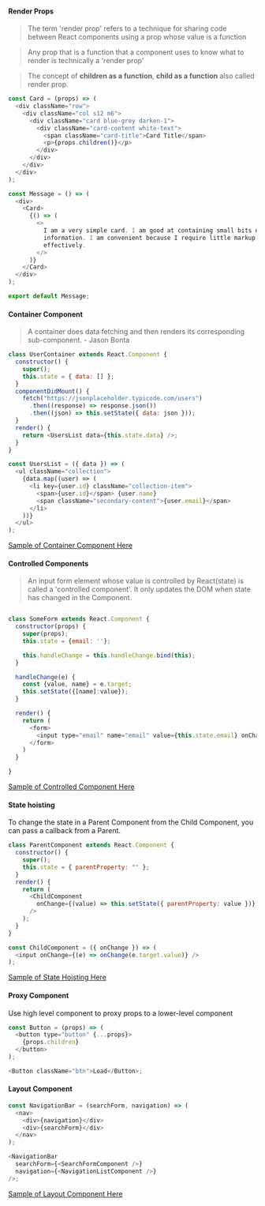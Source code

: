 #### Render Props

> The term 'render prop' refers to a technique for sharing code between React components using a prop whose value is a function

> Any prop that is a function that a component uses to know what to render is technically a 'render prop'

> The concept of <strong>children as a function</strong>, <strong>child as a function</strong> also called render prop.

```javascript
const Card = (props) => (
  <div className="row">
    <div className="col s12 m6">
      <div className="card blue-grey darken-1">
        <div className="card-content white-text">
          <span className="card-title">Card Title</span>
          <p>{props.children()}</p>
        </div>
      </div>
    </div>
  </div>
);

const Message = () => (
  <div>
    <Card>
      {() => (
        <>
          I am a very simple card. I am good at containing small bits of
          information. I am convenient because I require little markup to use
          effectively.
        </>
      )}
    </Card>
  </div>
);

export default Message;
```

#### Container Component

> A container does data fetching and then renders its corresponding sub-component. - Jason Bonta

```javascript
class UserContainer extends React.Component {
  constructor() {
    super();
    this.state = { data: [] };
  }
  componentDidMount() {
    fetch("https://jsonplaceholder.typicode.com/users")
      .then((response) => response.json())
      .then((json) => this.setState({ data: json }));
  }
  render() {
    return <UsersList data={this.state.data} />;
  }
}

const UsersList = ({ data }) => (
  <ul className="collection">
    {data.map((user) => (
      <li key={user.id} className="collection-item">
        <span>{user.id}</span> {user.name}
        <span className="secondary-content">{user.email}</span>
      </li>
    ))}
  </ul>
);
```

[Sample of Container Component Here](https://github.com/yacheckalin/react-tips/tree/master/react-patterns/container-component/UserContainer.js)

#### Controlled Components

> An input form element whose value is controlled by React(state) is called a 'controlled component'.
> It only updates the DOM when state has changed in the Component.

```javascript

class SomeForm extends React.Component {
  constructor(props) {
    super(props);
    this.state = {email: ''};

    this.handleChange = this.handleChange.bind(this);
  }

  handleChange(e) {
    const {value, name} = e.target;
    this.setState({[name]:value});
  }

  render() {
    return (
      <form>
        <input type="email" name="email" value={this.state.email} onChange={this.handleChange}>
      </form>
    )
  }

}

```

[Sample of Controlled Component Here](https://github.com/yacheckalin/react-tips/tree/master/react-patterns/controlled-component/SearchForm.js)

#### State hoisting

To change the state in a Parent Component from the Child Component, you can pass a callback from a Parent.

```javascript
class ParentComponent extends React.Component {
  constructor() {
    super();
    this.state = { parentProperty: "" };
  }
  render() {
    return (
      <ChildComponent
        onChange={(value) => this.setState({ parentProperty: value })}
      />
    );
  }
}

const ChildComponent = ({ onChange }) => (
  <input onChange={(e) => onChange(e.target.value)} />
);
```

[Sample of State Hoisting Here](https://github.com/yacheckalin/react-tips/tree/master/react-patterns/state-hoisting/Clicker.js)

#### Proxy Component

Use high level component to proxy props to a lower-level component

```javascript
const Button = (props) => (
  <button type="button" {...props}>
    {props.children}
  </button>
);

<Button className="btn">Load</Button>;
```

#### Layout Component

```javascript
const NavigationBar = (searchForm, navigation) => (
  <nav>
    <div>{navigation}</div>
    <div>{searchForm}</div>
  </nav>
);

<NavigationBar
  searchForm={<SearchFormComponent />}
  navigation={<NavigationListComponent />}
/>;
```

[Sample of Layout Component Here](https://github.com/yacheckalin/react-tips/tree/master/react-patterns/layout-component/NavigationLayout.js)
